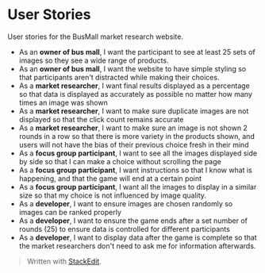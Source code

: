 # User Stories
User stories for the BusMall market research website.
* As an **owner of bus mall**, I want the participant to see at least 25 sets of images so they see a wide range of products.
* As an **owner of bus mall**, I want the website to have simple styling so that participants aren't distracted while making their choices. 
* As a **market researcher**, I want final results displayed as a percentage so that data is displayed as accurately as possible no matter how many times an image was shown
* As a **market researcher**, I want to make sure duplicate images are not displayed so that the click count remains accurate 
* As a **market researcher**, I want to make sure an image is not shown 2 rounds in a row so that there is more variety in the products shown, and users will not have the bias of their previous choice fresh in their mind
* As a **focus group participant**, I want to see all the images displayed side by side so that I can make a choice without scrolling the page
* As a **focus group participant**, I want instructions so that I know what is happening, and that the game will end at a certain point
* As a **focus group participant**, I want all the images to display in a similar size so that my choice is not influenced by image quality.
* As a **developer**, I want to ensure images are chosen randomly so images can be ranked properly
* As a **developer**, I want to ensure the game ends after a set number of rounds (25) to ensure data is controlled for different participants
* As a **developer**, I want to display data after the game is complete so that the market researchers don't need to ask me for information afterwards.

> Written with [StackEdit](https://stackedit.io/).
